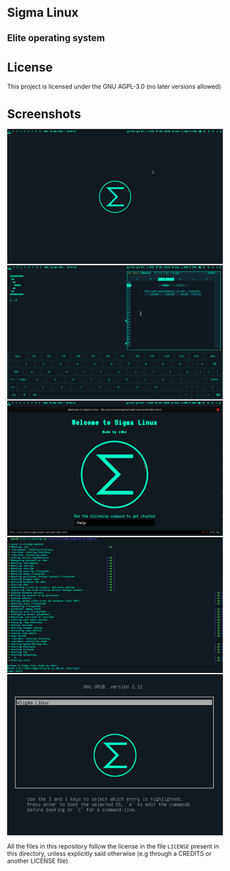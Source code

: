 # Sigma Linux
## Elite operating system

# License
This project is licensed under the GNU AGPL-3.0 (no later versions allowed)

# Screenshots

![desktop](screenshots/desktop.png)
![apps](screenshots/apps.png)
![browser](screenshots/browser.png)
![tty](screenshots/tty.png)
![grub](screenshots/grub.png)

All the files in this repository follow the license in the file `LICENSE` present in this directory, unless explicitly said otherwise (e.g through a CREDITS or another LICENSE file)
